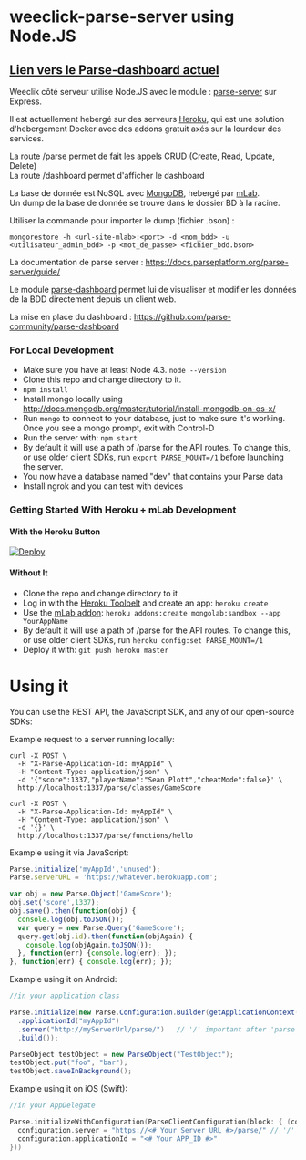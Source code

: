# weeclick-parse-server using Node.JS

## [Lien vers le Parse-dashboard actuel](https://weeclik-dash.herokuapp.com/)

Weeclik côté serveur utilise Node.JS avec le module : [parse-server](https://github.com/parse-community/parse-server) sur Express.

Il est actuellement hebergé sur des serveurs [Heroku](https://www.heroku.com/), qui est une solution d'hebergement Docker avec des addons gratuit axés sur la lourdeur des services.

La route /parse permet de fait les appels CRUD (Create, Read, Update, Delete)    
La route /dashboard permet d'afficher le dashboard 

La base de donnée est NoSQL avec [MongoDB](https://www.mongodb.com/), hebergé par [mLab](https://www.mlab.com/).    
Un dump de la base de donnée se trouve dans le dossier BD à la racine.  

Utiliser la commande pour importer le dump (fichier .bson) :
```
mongorestore -h <url-site-mlab>:<port> -d <nom_bdd> -u <utilisateur_admin_bdd> -p <mot_de_passe> <fichier_bdd.bson>
```

La documentation de parse server : https://docs.parseplatform.org/parse-server/guide/

Le module [parse-dashboard](https://github.com/parse-community/parse-dashboard) permet lui de visualiser et modifier les données de la BDD directement depuis un client web.

La mise en place du dashboard : https://github.com/parse-community/parse-dashboard   

### For Local Development

* Make sure you have at least Node 4.3. `node --version`
* Clone this repo and change directory to it.
* `npm install`
* Install mongo locally using http://docs.mongodb.org/master/tutorial/install-mongodb-on-os-x/
* Run `mongo` to connect to your database, just to make sure it's working. Once you see a mongo prompt, exit with Control-D
* Run the server with: `npm start`
* By default it will use a path of /parse for the API routes.  To change this, or use older client SDKs, run `export PARSE_MOUNT=/1` before launching the server.
* You now have a database named "dev" that contains your Parse data
* Install ngrok and you can test with devices

### Getting Started With Heroku + mLab Development

#### With the Heroku Button

[![Deploy](https://www.herokucdn.com/deploy/button.png)](https://heroku.com/deploy)

#### Without It

* Clone the repo and change directory to it
* Log in with the [Heroku Toolbelt](https://toolbelt.heroku.com/) and create an app: `heroku create`
* Use the [mLab addon](https://elements.heroku.com/addons/mongolab): `heroku addons:create mongolab:sandbox --app YourAppName`
* By default it will use a path of /parse for the API routes.  To change this, or use older client SDKs, run `heroku config:set PARSE_MOUNT=/1`
* Deploy it with: `git push heroku master`

# Using it

You can use the REST API, the JavaScript SDK, and any of our open-source SDKs:

Example request to a server running locally:

```curl
curl -X POST \
  -H "X-Parse-Application-Id: myAppId" \
  -H "Content-Type: application/json" \
  -d '{"score":1337,"playerName":"Sean Plott","cheatMode":false}' \
  http://localhost:1337/parse/classes/GameScore
  
curl -X POST \
  -H "X-Parse-Application-Id: myAppId" \
  -H "Content-Type: application/json" \
  -d '{}' \
  http://localhost:1337/parse/functions/hello
```

Example using it via JavaScript:

```javascript
Parse.initialize('myAppId','unused');
Parse.serverURL = 'https://whatever.herokuapp.com';

var obj = new Parse.Object('GameScore');
obj.set('score',1337);
obj.save().then(function(obj) {
  console.log(obj.toJSON());
  var query = new Parse.Query('GameScore');
  query.get(obj.id).then(function(objAgain) {
    console.log(objAgain.toJSON());
  }, function(err) {console.log(err); });
}, function(err) { console.log(err); });
```

Example using it on Android:
```java
//in your application class

Parse.initialize(new Parse.Configuration.Builder(getApplicationContext())
  .applicationId("myAppId")
  .server("http://myServerUrl/parse/")   // '/' important after 'parse'
  .build());

ParseObject testObject = new ParseObject("TestObject");
testObject.put("foo", "bar");
testObject.saveInBackground();
```
Example using it on iOS (Swift):
```swift
//in your AppDelegate

Parse.initializeWithConfiguration(ParseClientConfiguration(block: { (configuration: ParseMutableClientConfiguration) -> Void in
  configuration.server = "https://<# Your Server URL #>/parse/" // '/' important after 'parse'
  configuration.applicationId = "<# Your APP_ID #>"
}))
```
